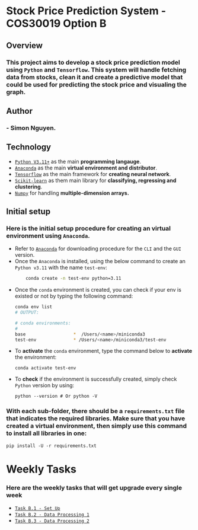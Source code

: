 # Stock Price Prediction System - COS30019 Option B

## Overview
### This project aims to develop a stock price prediction model using `Python` and `Tensorflow`. This system will handle **fetching data** from stocks, **clean** it and **create** a predictive model that could be used for **predicting** the stock price and **visualing** the graph.

## Author
### - Simon Nguyen.

## Technology
- [`Python V3.11+`](https://www.python.org/) as the main **programming langauge**.
- [`Anaconda`](https://www.anaconda.com/) as the main **virtual environment and distributor**.
- [`Tensorflow`](https://www.tensorflow.org/?hl=en) as the main framework for **creating neural network**.
- [`Scikit-learn`](https://scikit-learn.org/stable/) as them main library for **classifying, regressing and clustering**.
- [`Numpy`](https://numpy.org/) for handling **multiple-dimension arrays.**

## Initial setup
### Here is the initial setup procedure for creating an virtual environment using `Anaconda`.
- Refer to [`Anaconda`](https://www.anaconda.com/) for downloading procedure for the `CLI` and the `GUI` version.
- Once the `Anaconda` is installed, using the below command to create an `Python v3.11` with the name `test-env`:
    ```sh
        conda create -n test-env python=3.11
    ```
- Once the `conda` environment is created, you can check if your env is existed or not by typing the following command:
    ```sh
    conda env list
    # OUTPUT:

    # conda environments:
    #
    base                  *  /Users/<name>/miniconda3
    test-env              * /Users/<name>/miniconda3/test-env

    ```
- To **activate** the `conda` environment, type the command below to **activate** the environment:
    ```
    conda activate test-env
    ```
- To **check** if the environment is successfully created, simply check `Python` version by using:
    ```
    python --version # Or python -V
    ```
### With each sub-folder, there should be a `requirements.txt` file that indicates the required libraries. Make sure that you have created a virtual environment, then simply use this command to install all libraries in one:

    pip install -U -r requirements.txt

# Weekly Tasks
### Here are the weekly tasks that will get upgrade every single week
- [`Task B.1 - Set Up`](https://github.com/cobeo2004/cos30018/tree/main/Week1)
- [`Task B.2 - Data Processing 1`](https://github.com/cobeo2004/cos30018/tree/main/Week2)
- [`Task B.3 - Data Processing 2`](https://github.com/cobeo2004/cos30018/tree/main/Week3)
